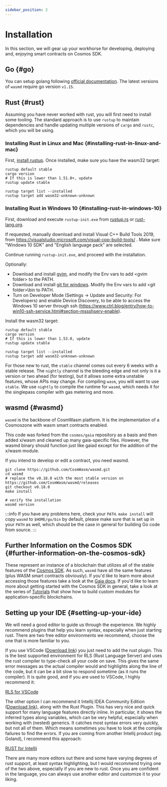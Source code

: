 ```yaml
---
sidebar_position: 2
---
```


# Installation

In this section, we will gear up your workhorse for developing, deploying and, enjoying smart contracts on Cosmos SDK.

## Go {#go}

You can setup golang following [official documentation](https://github.com/golang/go/wiki#working-with-go). The latest
versions of `wasmd`
require go version `v1.15`.

## Rust {#rust}

Assuming you have never worked with rust, you will first need to install some tooling. The standard approach is to
use `rustup` to maintain dependencies and handle updating multiple versions of
`cargo` and `rustc`, which you will be using.

### Installing Rust in Linux and Mac {#installing-rust-in-linux-and-mac}

First, [install rustup](https://rustup.rs/). Once installed, make sure you have the wasm32 target:

```shell
rustup default stable
cargo version
# If this is lower than 1.51.0+, update
rustup update stable

rustup target list --installed
rustup target add wasm32-unknown-unknown
```

### Installing Rust in Windows 10 {#installing-rust-in-windows-10}

First, download and execute `rustup-init.exe` from [rustup.rs](https://rustup.rs/)
or [rust-lang.org](https://www.rust-lang.org/tools/install).

If requested, manually download and install Visual C++ Build Tools 2019,
from https://visualstudio.microsoft.com/visual-cpp-build-tools/ . Make sure "Windows 10 SDK" and "English language pack"
are selected.

Continue running `rustup-init.exe`, and proceed with the installation.

Optionally:

- Download and install [gvim](https://www.vim.org/download.php#pc), and modify the Env vars to add \<gvim folder\> to
  the PATH.
- Download and install [git for windows](https://git-scm.com/download/win). Modify the Env vars to add \<git
  folder\>\bin to PATH.
- Turn on Developer Mode (Settings -> Update and Security: For Developers) and enable Device Discovery, to be able to
  access the Windows 10 server through
  ssh (https://www.ctrl.blog/entry/how-to-win10-ssh-service.html#section-mssshserv-enable).

Install the wasm32 target:

```shell
rustup default stable
cargo version
# If this is lower than 1.53.0, update
rustup update stable

rustup target list --installed
rustup target add wasm32-unknown-unknown
```

For those new to rust, the `stable` channel comes out every 6 weeks with a stable release. The `nightly` channel is the
bleeding edge and not only is it a version or two ahead (for testing), but it allows some extra unstable features, whose
APIs may change. For compiling `wasm`, you will want to use `stable`. We use `nightly` to compile the runtime
for `wasmd`, which needs it for the singlepass compiler with gas metering and more.

## wasmd {#wasmd}

`wasmd` is the backbone of CosmWasm platform. It is the implementation of a Cosmoszone with wasm smart contracts
enabled.

This code was forked from the `cosmos/gaia` repository as a basis and then added x/wasm and cleaned up many
gaia-specific files. However, the wasmd binary should function just like gaiad except for the addition of the x/wasm
module.

If you intend to develop or edit a contract, you need wasmd.

```shell
git clone https://github.com/CosmWasm/wasmd.git
cd wasmd
# replace the v0.18.0 with the most stable version on https://github.com/CosmWasm/wasmd/releases
git checkout v0.18.0
make install

# verify the installation
wasmd version
```

:::info
 If you have any problems here, check your `PATH`. `make install` will copy `wasmd` to
`$HOME/go/bin` by default, please make sure that is set up in your `PATH` as well, which should be the case in general
for building Go code from source.
:::

## Further Information on the Cosmos SDK {#further-information-on-the-cosmos-sdk}

These represent an instance of a blockchain that utilizes all of the stable features of
the [Cosmos SDK](https://github.com/cosmos/cosmos-sdk). As such, `wasmd` have all the same features (plus WASM smart
contracts obviously). If you'd like to learn more about accessing those features take a look at
the [Gaia docs](https://github.com/cosmos/gaia/tree/main/docs/gaia-tutorials). If you'd like to learn more about getting
started with the Cosmos SDK in general, take a look at the series of
[Tutorials](https://tutorials.cosmos.network/) that show how to build custom modules for application-specific
blockchains.

## Setting up your IDE {#setting-up-your-ide}

We will need a good editor to guide us through the experience. We highly recommend plugins that help you learn syntax,
especially when just starting rust. There are two free editor environments we recommend, choose the one that is more
familiar to you.

If you use VSCode ([Download link](https://code.visualstudio.com/download)) you just need to add the rust plugin. This
is the best supported environment for RLS (Rust Language Server) and uses the rust compiler to type-check all your code
on save. This gives the same error messages as the actual compiler would and highlights along the line of the code, but
it can be a bit slow to respond sometime (as it runs the compiler). It is quite good, and if you are used to VSCode, I
highly recommend it:

[RLS for VSCode](https://marketplace.visualstudio.com/items?itemName=rust-lang.rust)

The other option I can recommend it Intellij IDEA Community
Edition ([Download link](https://www.jetbrains.com/idea/download/)), along with the Rust Plugin. This has very nice and
quick support for many language features directly inline. In particular, it shows the inferred types along variables,
which can be very helpful, especially when working with (nested) generics. It catches most syntax errors very quickly,
but not all of them. Which means sometimes you have to look at the compile failures to find the errors. If you are
coming from another Intellij product (eg. Goland), I recommend this approach:

[RUST for Intellij](https://intellij-rust.github.io/)

There are many more editors out there and some have varying degrees of rust support, at least syntax highlighting, but I
would recommend trying one of the two above, especially if you are new to rust. Once you are confident in the language,
you can always use another editor and customize it to your liking.
